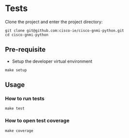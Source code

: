 # Tests

Clone the project and enter the project directory:
```
git clone git@github.com:cisco-ie/cisco-gnmi-python.git
cd cisco-gnmi-python
```

## Pre-requisite

- Setup the developer virtual environment
```
make setup
```

## Usage

### How to run tests

```
make test
```

### How to open test coverage

```
make coverage
```
